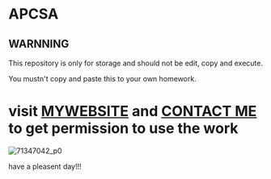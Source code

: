 # APCSA

## WARNNING
This repository is only for storage and should not be edit, copy and execute.

You mustn't copy and paste this to your own homework.

# visit [MYWEBSITE](https://test.lishuyu.top) and [CONTACT ME](mailto:lishuyustevenli@163.com) to get permission to use the work

![71347042_p0](https://user-images.githubusercontent.com/75846119/135377355-fc8eee23-b514-4498-8ed7-13076eb1705a.jpeg)

have a pleasent day!!!
